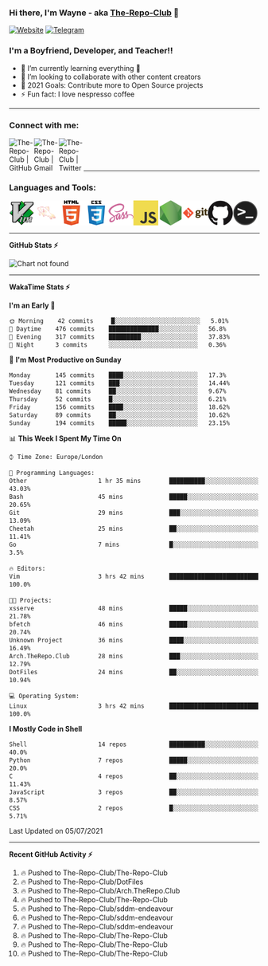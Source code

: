 ### Hi there, I'm Wayne - aka [The-Repo-Club][website] 👋

[![Website](https://img.shields.io/website?label=github.com/The-Repo-Club/&color=orange&style=flat-square&url=https://github.com/The-Repo-Club/)][website]
[![Telegram](https://img.shields.io/badge/Chat%20on-Telegram-orange.svg?color=orange&logo=telegram&style=flat-square)][telegram]

### I'm a Boyfriend, Developer, and Teacher!!

- 🌱 I’m currently learning everything 🤣
- 👯 I’m looking to collaborate with other content creators
- 🥅 2021 Goals: Contribute more to Open Source projects
- ⚡ Fun fact: I love nespresso coffee

---
### Connect with me:

[<img align="left" alt="The-Repo-Club | GitHub" width="50px" src="https://cdn.jsdelivr.net/npm/simple-icons@v3/icons/github.svg" />][website]
[<img align="left" alt="The-Repo-Club | Gmail" width="50px" src="https://cdn.jsdelivr.net/npm/simple-icons@v3/icons/gmail.svg" />][email]
[<img align="left" alt="The-Repo-Club | Twitter" width="50px" src="https://cdn.jsdelivr.net/npm/simple-icons@v3/icons/telegram.svg" />][telegram]

[website]: https://github.com/The-Repo-Club/
[email]: mailto:wayne6324@gmail.com
[telegram]: https://t.me/TheRepoClub

<br />
<br />
<br />

---
### Languages and Tools:

<img align="left" alt="Vim" width="50px" src="https://raw.githubusercontent.com/github/explore/80688e429a7d4ef2fca1e82350fe8e3517d3494d/topics/vim/vim.png" />
<img align="left" alt="Fish" width="50px" src="https://raw.githubusercontent.com/github/explore/80688e429a7d4ef2fca1e82350fe8e3517d3494d/topics/fish/fish.png" />
<img align="left" alt="HTML5" width="50px" src="https://raw.githubusercontent.com/github/explore/80688e429a7d4ef2fca1e82350fe8e3517d3494d/topics/html/html.png" />
<img align="left" alt="CSS3" width="50px" src="https://raw.githubusercontent.com/github/explore/80688e429a7d4ef2fca1e82350fe8e3517d3494d/topics/css/css.png" />
<img align="left" alt="Sass" width="50px" src="https://raw.githubusercontent.com/github/explore/80688e429a7d4ef2fca1e82350fe8e3517d3494d/topics/sass/sass.png" />
<img align="left" alt="JavaScript" width="50px" src="https://raw.githubusercontent.com/github/explore/80688e429a7d4ef2fca1e82350fe8e3517d3494d/topics/javascript/javascript.png" />
<img align="left" alt="Node.js" width="50px" src="https://raw.githubusercontent.com/github/explore/80688e429a7d4ef2fca1e82350fe8e3517d3494d/topics/nodejs/nodejs.png" />
<img align="left" alt="Git" width="50px" src="https://raw.githubusercontent.com/github/explore/80688e429a7d4ef2fca1e82350fe8e3517d3494d/topics/git/git.png" />
<img align="left" alt="GitHub" width="50px" src="https://raw.githubusercontent.com/github/explore/78df643247d429f6cc873026c0622819ad797942/topics/github/github.png" />
<img align="left" alt="Terminal" width="50px" src="https://raw.githubusercontent.com/github/explore/80688e429a7d4ef2fca1e82350fe8e3517d3494d/topics/terminal/terminal.png" />

<br />
<br />
<br />

---

**GitHub Stats ⚡**

![Chart not found](https://github-readme-stats.vercel.app/api?username=The-Repo-Club&theme=tokyonight&show_icons=true&count_private=true&hide_border=true&include_all_commits=true&custom_title=The-Repo-Club%27s+GitHub+Stats)


---

**WakaTime Stats ⚡**

<!--START_SECTION:waka-->
**I'm an Early 🐤** 

```text
🌞 Morning    42 commits     █░░░░░░░░░░░░░░░░░░░░░░░░   5.01% 
🌆 Daytime    476 commits    ██████████████░░░░░░░░░░░   56.8% 
🌃 Evening    317 commits    █████████░░░░░░░░░░░░░░░░   37.83% 
🌙 Night      3 commits      ░░░░░░░░░░░░░░░░░░░░░░░░░   0.36%

```
📅 **I'm Most Productive on Sunday** 

```text
Monday       145 commits    ████░░░░░░░░░░░░░░░░░░░░░   17.3% 
Tuesday      121 commits    ███░░░░░░░░░░░░░░░░░░░░░░   14.44% 
Wednesday    81 commits     ██░░░░░░░░░░░░░░░░░░░░░░░   9.67% 
Thursday     52 commits     █░░░░░░░░░░░░░░░░░░░░░░░░   6.21% 
Friday       156 commits    ████░░░░░░░░░░░░░░░░░░░░░   18.62% 
Saturday     89 commits     ██░░░░░░░░░░░░░░░░░░░░░░░   10.62% 
Sunday       194 commits    █████░░░░░░░░░░░░░░░░░░░░   23.15%

```


📊 **This Week I Spent My Time On** 

```text
⌚︎ Time Zone: Europe/London

💬 Programming Languages: 
Other                    1 hr 35 mins        ██████████░░░░░░░░░░░░░░░   43.03% 
Bash                     45 mins             █████░░░░░░░░░░░░░░░░░░░░   20.65% 
Git                      29 mins             ███░░░░░░░░░░░░░░░░░░░░░░   13.09% 
Cheetah                  25 mins             ██░░░░░░░░░░░░░░░░░░░░░░░   11.41% 
Go                       7 mins              █░░░░░░░░░░░░░░░░░░░░░░░░   3.5%

🔥 Editors: 
Vim                      3 hrs 42 mins       █████████████████████████   100.0%

🐱‍💻 Projects: 
xsserve                  48 mins             █████░░░░░░░░░░░░░░░░░░░░   21.78% 
bfetch                   46 mins             █████░░░░░░░░░░░░░░░░░░░░   20.74% 
Unknown Project          36 mins             ████░░░░░░░░░░░░░░░░░░░░░   16.49% 
Arch.TheRepo.Club        28 mins             ███░░░░░░░░░░░░░░░░░░░░░░   12.79% 
DotFiles                 24 mins             ██░░░░░░░░░░░░░░░░░░░░░░░   10.94%

💻 Operating System: 
Linux                    3 hrs 42 mins       █████████████████████████   100.0%

```

**I Mostly Code in Shell** 

```text
Shell                    14 repos            ██████████░░░░░░░░░░░░░░░   40.0% 
Python                   7 repos             █████░░░░░░░░░░░░░░░░░░░░   20.0% 
C                        4 repos             ██░░░░░░░░░░░░░░░░░░░░░░░   11.43% 
JavaScript               3 repos             ██░░░░░░░░░░░░░░░░░░░░░░░   8.57% 
CSS                      2 repos             █░░░░░░░░░░░░░░░░░░░░░░░░   5.71%

```



 Last Updated on 05/07/2021
<!--END_SECTION:waka-->

---

**Recent GitHub Activity :zap:**

<!--START_SECTION:activity-->
1. 🔥 Pushed to The-Repo-Club/The-Repo-Club
2. 🔥 Pushed to The-Repo-Club/DotFiles
3. 🔥 Pushed to The-Repo-Club/Arch.TheRepo.Club
4. 🔥 Pushed to The-Repo-Club/The-Repo-Club
5. 🔥 Pushed to The-Repo-Club/sddm-endeavour
6. 🔥 Pushed to The-Repo-Club/sddm-endeavour
7. 🔥 Pushed to The-Repo-Club/sddm-endeavour
8. 🔥 Pushed to The-Repo-Club/The-Repo-Club
9. 🔥 Pushed to The-Repo-Club/The-Repo-Club
10. 🔥 Pushed to The-Repo-Club/The-Repo-Club
<!--END_SECTION:activity-->
